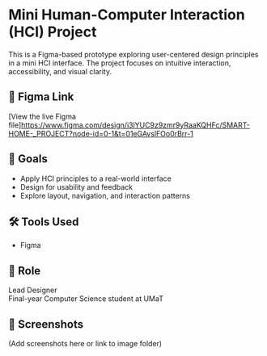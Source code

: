 # Mini Human-Computer Interaction (HCI) Project

This is a Figma-based prototype exploring user-centered design principles in a mini HCI interface. The project focuses on intuitive interaction, accessibility, and visual clarity.

## 🔗 Figma Link
[View the live Figma file]https://www.figma.com/design/i3lYUC9z9zmr9yRaaKQHFc/SMART-HOME-_PROJECT?node-id=0-1&t=01eGAvslFOo0rBrr-1

## 🎯 Goals
- Apply HCI principles to a real-world interface
- Design for usability and feedback
- Explore layout, navigation, and interaction patterns

## 🛠 Tools Used
- Figma


## 👤 Role
Lead Designer  
Final-year Computer Science student at UMaT

## 📸 Screenshots
(Add screenshots here or link to image folder)
